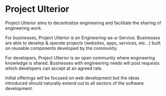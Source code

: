 # Project Ulterior

Project Ulterior aims to decentralize engineering and facilitate the sharing of engineering work.

For businesses, Project Ulterior is an Engineering-as-a-Service. Businesses are able to develop & operate projects (websites, apps, services, etc…)  built on reusable components developed by the community.

For developers, Project Ulterior is an open community where engineering knowledge is shared. Businesses with engineering needs will post requests which developers can accept at an agreed rate.

Initial offerings will be focused on web development but the ideas introduced should naturally extend out to all sectors of the software development.